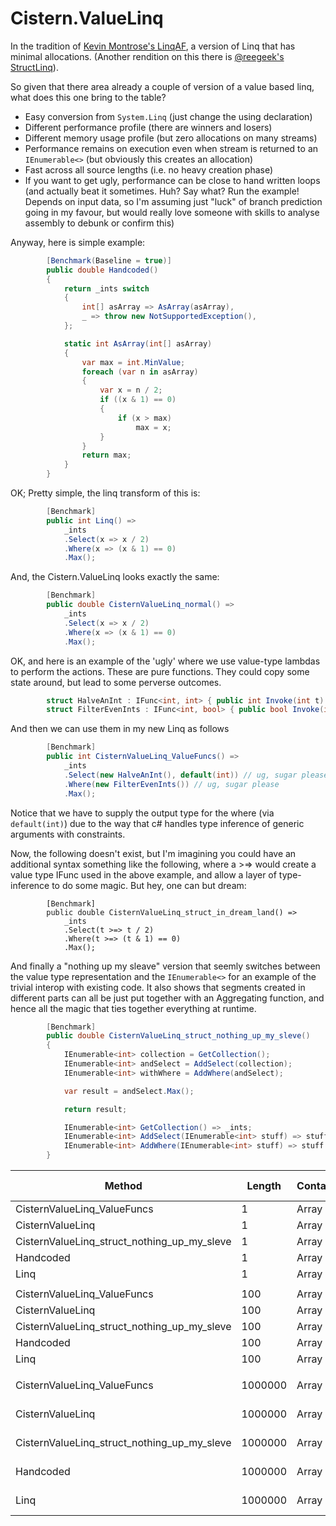 # Cistern.ValueLinq

In the tradition of [Kevin Montrose's LinqAF](https://github.com/kevin-montrose/LinqAF), a version of Linq that has minimal allocations. (Another rendition on this there is [@reegeek's StructLinq](https://github.com/reegeek/StructLinq)).

So given that there area already a couple of version of a value based linq, what does this one bring to the table?

- Easy conversion from `System.Linq` (just change the using declaration)
- Different performance profile (there are winners and losers)
- Different memory usage profile (but zero allocations on many streams)
- Performance remains on execution even when stream is returned to an `IEnumerable<>` (but obviously this creates an allocation)
- Fast across all source lengths (i.e. no heavy creation phase)
- If you want to get ugly, performance can be close to hand written loops (and actually beat it sometimes. Huh? Say what? Run the example! Depends on input data, so I'm assuming just "luck" of branch prediction going in my favour, but would really love someone with skills to analyse assembly to debunk or confirm this)

Anyway, here is simple example:


```csharp
        [Benchmark(Baseline = true)]
        public double Handcoded()
        {
            return _ints switch
            {
                int[] asArray => AsArray(asArray),
                _ => throw new NotSupportedException(),
            };

            static int AsArray(int[] asArray)
            {
                var max = int.MinValue;
                foreach (var n in asArray)
                {
                    var x = n / 2;
                    if ((x & 1) == 0)
                    {
                        if (x > max)
                            max = x;
                    }
                }
                return max;
            }
        }
```

OK; Pretty simple, the linq transform of this is:

```csharp
        [Benchmark]
        public int Linq() =>
            _ints
            .Select(x => x / 2)
            .Where(x => (x & 1) == 0)
            .Max();
```

And, the Cistern.ValueLinq looks exactly the same:

```csharp
        [Benchmark]
        public double CisternValueLinq_normal() =>
            _ints
            .Select(x => x / 2)
            .Where(x => (x & 1) == 0)
            .Max();
```

OK, and here is an example of the 'ugly' where we use value-type lambdas to perform the actions. These are pure functions. They could copy some state around, but lead to some perverse outcomes.

```csharp
        struct HalveAnInt : IFunc<int, int> { public int Invoke(int t) => t / 2; } 
        struct FilterEvenInts : IFunc<int, bool> { public bool Invoke(int t) => (t & 1) == 0; }
```

And then we can use them in my new Linq as follows

```csharp
        [Benchmark]
        public int CisternValueLinq_ValueFuncs() =>
            _ints
            .Select(new HalveAnInt(), default(int)) // ug, sugar please + better type inference...
            .Where(new FilterEvenInts()) // ug, sugar please
            .Max();
```

Notice that we have to supply the output type for the where (via `default(int)`) due to the way that c# handles type inference of generic arguments with constraints.

Now, the following doesn't exist, but I'm imagining you could have an additional syntax something like the following, where a >=> would create a value type IFunc used in the above example, and allow a layer of type-inference to do some magic. But hey, one can but dream:

```
        [Benchmark]
        public double CisternValueLinq_struct_in_dream_land() =>
            _ints
            .Select(t >=> t / 2)
            .Where(t >=> (t & 1) == 0)
            .Max();
```

And finally a "nothing up my sleave" version that seemly switches between the value type representation and the `IEnumerable<>` for an example of the trivial interop with existing code. It also shows that segments created in different parts can all be just put together with an Aggregating function, and hence all the magic that ties together everything at runtime.

```csharp
        [Benchmark]
        public double CisternValueLinq_struct_nothing_up_my_sleve()
        {
            IEnumerable<int> collection = GetCollection();
            IEnumerable<int> andSelect = AddSelect(collection);
            IEnumerable<int> withWhere = AddWhere(andSelect);

            var result = andSelect.Max();

            return result;

            IEnumerable<int> GetCollection() => _ints;
            IEnumerable<int> AddSelect(IEnumerable<int> stuff) => stuff.Select(x => x / 2);
            IEnumerable<int> AddWhere(IEnumerable<int> stuff) => stuff.Where(x => (x & 1) == 0);
        }
```
|                                      Method |  Length | ContainerType |              Mean |           Error |          StdDev |            Median | Ratio | RatioSD |  Gen 0 | Gen 1 | Gen 2 | Allocated |
|-------------------------------------------- |-------- |-------------- |------------------:|----------------:|----------------:|------------------:|------:|--------:|-------:|------:|------:|----------:|
|                 CisternValueLinq_ValueFuncs |       1 |         Array |        109.014 ns |       0.0963 ns |       0.0804 ns |        109.001 ns | 12.33 |    0.02 |      - |     - |     - |         - |
|                            CisternValueLinq |       1 |         Array |         92.106 ns |       0.3890 ns |       0.3448 ns |         91.936 ns | 10.42 |    0.05 |      - |     - |     - |         - |
| CisternValueLinq_struct_nothing_up_my_sleve |       1 |         Array |        337.995 ns |       0.7011 ns |       0.6215 ns |        337.797 ns | 38.24 |    0.11 | 0.0286 |     - |     - |     120 B |
|                                   Handcoded |       1 |         Array |          8.838 ns |       0.0154 ns |       0.0128 ns |          8.835 ns |  1.00 |    0.00 |      - |     - |     - |         - |
|                                        Linq |       1 |         Array |        179.817 ns |       0.4103 ns |       0.3838 ns |        179.715 ns | 20.34 |    0.04 | 0.0248 |     - |     - |     104 B |
|                                             |         |               |                   |                 |                 |                   |       |         |        |       |       |           |
|                 CisternValueLinq_ValueFuncs |     100 |         Array |        467.568 ns |       0.6051 ns |       0.5364 ns |        467.620 ns |  2.42 |    0.00 |      - |     - |     - |         - |
|                            CisternValueLinq |     100 |         Array |      1,256.297 ns |       0.5981 ns |       0.4995 ns |      1,256.220 ns |  6.49 |    0.01 |      - |     - |     - |         - |
| CisternValueLinq_struct_nothing_up_my_sleve |     100 |         Array |      1,677.269 ns |       9.3588 ns |       8.7542 ns |      1,672.959 ns |  8.67 |    0.05 | 0.0286 |     - |     - |     120 B |
|                                   Handcoded |     100 |         Array |        193.526 ns |       0.3986 ns |       0.3328 ns |        193.607 ns |  1.00 |    0.00 |      - |     - |     - |         - |
|                                        Linq |     100 |         Array |      2,107.560 ns |      15.9628 ns |      14.9316 ns |      2,107.047 ns | 10.90 |    0.07 | 0.0229 |     - |     - |     104 B |
|                                             |         |               |                   |                 |                 |                   |       |         |        |       |       |           |
|                 CisternValueLinq_ValueFuncs | 1000000 |         Array |  3,928,467.738 ns |  78,228.5717 ns | 201,932.9239 ns |  3,799,725.391 ns |  0.63 |    0.02 |      - |     - |     - |         - |
|                            CisternValueLinq | 1000000 |         Array | 14,837,932.500 ns |  38,233.4876 ns |  35,763.6280 ns | 14,843,329.688 ns |  2.24 |    0.01 |      - |     - |     - |         - |
| CisternValueLinq_struct_nothing_up_my_sleve | 1000000 |         Array | 16,760,601.339 ns | 143,574.7964 ns | 127,275.3173 ns | 16,745,145.312 ns |  2.53 |    0.02 |      - |     - |     - |     120 B |
|                                   Handcoded | 1000000 |         Array |  6,623,467.344 ns |  32,653.3972 ns |  30,544.0080 ns |  6,618,369.531 ns |  1.00 |    0.00 |      - |     - |     - |       5 B |
|                                        Linq | 1000000 |         Array | 20,094,558.259 ns | 242,776.7486 ns | 215,215.2640 ns | 20,076,793.750 ns |  3.04 |    0.03 |      - |     - |     - |     104 B |



